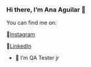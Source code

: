 ### Hi there, I’m Ana Aguilar 👋

You can find me on:

📸[Instagram](https://www.instagram.com/ana__a.v/) 

🤝[LinkedIn](https://www.linkedin.com/in/ana-aguilar-v-7378a1203/)

- 🌱 I’m QA Tester jr

